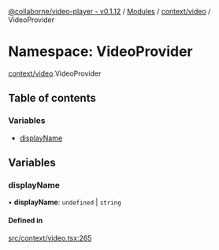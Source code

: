 [@collaborne/video-player - v0.1.12](/docs/../README.md) / [Modules](/docs/modules.md) / [context/video](/docs/modules/context_video.md) / VideoProvider

# Namespace: VideoProvider

[context/video](/docs/modules/context_video.md).VideoProvider

## Table of contents

### Variables

- [displayName](/docs/modules/context_video.VideoProvider.md#displayname)

## Variables

### displayName

• **displayName**: `undefined` \| `string`

#### Defined in

[src/context/video.tsx:265](https://github.com/Collaborne/video-player/blob/803dfdf/src/context/video.tsx#L265)
